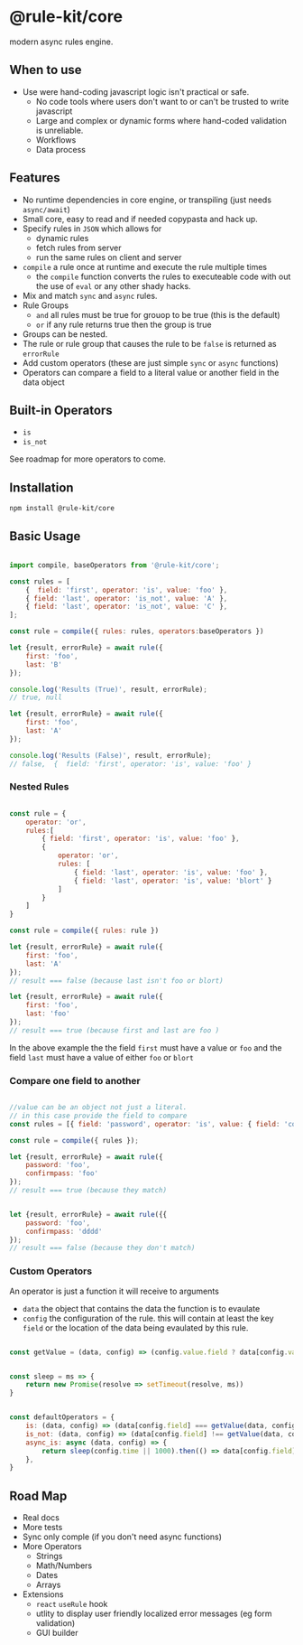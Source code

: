 # @rule-kit/core

modern async rules engine.

## When to use

- Use were hand-coding javascript logic isn't practical or safe. 
    - No code tools where users don't want to or can't be trusted to write javascript
    - Large and complex or dynamic forms where hand-coded validation is unreliable. 
    - Workflows
    - Data process

## Features

- No runtime dependencies in core engine, or transpiling (just needs `async/await`)
- Small core, easy to read and if needed copypasta and hack up. 
- Specify rules in `JSON` which allows for 
    - dynamic rules
    - fetch rules from server
    - run the same rules on client and server
- `compile` a rule once at runtime and execute the rule multiple times
    - the `compile` function converts the rules to executeable 
    code with out the use of `eval` or any other shady hacks. 
- Mix and match `sync` and `async` rules.
- Rule Groups
    - `and` all rules must be true for grouop to be true (this is the default)
    - `or` if any rule returns true then the group is true
- Groups can be nested.
- The rule or rule group that causes the rule to be `false` is returned as `errorRule`
- Add custom operators (these are just simple `sync` or `async` functions)
- Operators can compare a field to a literal value or another field in the data object 


## Built-in Operators

- `is`  
- `is_not`

See roadmap for more operators to come. 

## Installation

```bash
npm install @rule-kit/core
```

## Basic Usage

```javascript

import compile, baseOperators from '@rule-kit/core';

const rules = [
    {  field: 'first', operator: 'is', value: 'foo' },
    { field: 'last', operator: 'is_not', value: 'A' },
    { field: 'last', operator: 'is_not', value: 'C' },
];

const rule = compile({ rules: rules, operators:baseOperators })

let {result, errorRule} = await rule({
    first: 'foo',
    last: 'B'
});

console.log('Results (True)', result, errorRule);
// true, null

let {result, errorRule} = await rule({
    first: 'foo',
    last: 'A'
});

console.log('Results (False)', result, errorRule);
// false,  {  field: 'first', operator: 'is', value: 'foo' }


```

### Nested Rules

```javascript

const rule = { 
    operator: 'or', 
    rules:[
        { field: 'first', operator: 'is', value: 'foo' },
        {
            operator: 'or', 
            rules: [
                { field: 'last', operator: 'is', value: 'foo' },
                { field: 'last', operator: 'is', value: 'blort' }
            ]
        }
    ]
}

const rule = compile({ rules: rule })

let {result, errorRule} = await rule({
    first: 'foo',
    last: 'A'
});
// result === false (because last isn't foo or blort)

let {result, errorRule} = await rule({
    first: 'foo',
    last: 'foo'
});
// result === true (because first and last are foo )

```

In the above example the the field `first` must have a value or `foo`
and the field `last` must have a value of either `foo` or `blort` 


### Compare one field to another

```javascript

//value can be an object not just a literal. 
// in this case provide the field to compare
const rules = [{ field: 'password', operator: 'is', value: { field: 'confirmpass' } }];

const rule = compile({ rules });

let {result, errorRule} = await rule({
    password: 'foo',
    confirmpass: 'foo'
});
// result === true (because they match)


let {result, errorRule} = await rule({{
    password: 'foo',
    confirmpass: 'dddd'
});
// result === false (because they don't match)


```

### Custom Operators

An operator is just a function it will receive to arguments 
- `data` the object that contains the data the function is to evaulate
- `config` the configuration of the rule. this will contain at least the key `field` or the location of the data being evaulated by this rule. 

```javascript

const getValue = (data, config) => (config.value.field ? data[config.value.field] : config.value)


const sleep = ms => {
    return new Promise(resolve => setTimeout(resolve, ms))
}


const defaultOperators = {
    is: (data, config) => (data[config.field] === getValue(data, config)),
    is_not: (data, config) => (data[config.field] !== getValue(data, config)),
    async_is: async (data, config) => {
        return sleep(config.time || 1000).then(() => data[config.field] === getValue(data, config))
    },
}


```

## Road Map

- Real docs
- More tests
- Sync only comple (if you don't need async functions)
- More Operators
    - Strings 
    - Math/Numbers
    - Dates
    - Arrays
- Extensions
    - `react` `useRule` hook
    - utlity to display user friendly localized error messages (eg form validation)
    - GUI builder

